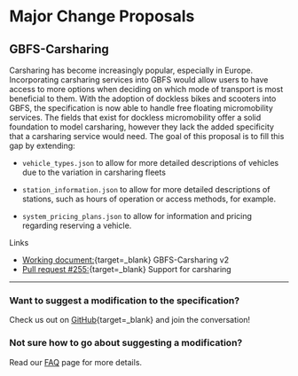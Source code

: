 # Major Change Proposals

## GBFS-Carsharing

Carsharing has become increasingly popular, especially in Europe. Incorporating carsharing services into GBFS would allow users to have access to more options when deciding on which mode of transport is most beneficial to them.  With the adoption of dockless bikes and scooters into GBFS, the specification is now able to handle free floating micromobility services. The fields that exist for dockless micromobility offer a solid foundation to model carsharing, however they lack the added specificity that a carsharing service would need. The goal of this proposal is to fill this gap by extending:

- `vehicle_types.json` to allow for more detailed descriptions of vehicles due to the variation in carsharing fleets

- `station_information.json` to allow for more detailed descriptions of stations, such as hours of operation or access methods, for example. 

- `system_pricing_plans.json` to allow for information and pricing regarding reserving a vehicle. 

Links

- [Working document:](https://docs.google.com/document/d/16NKnf10SjmBBVwUlKrc7oeuxzeWqS_dQvztlT2F4dH8/edit#){target=_blank} GBFS-Carsharing v2
- [Pull request #255:](https://www.google.com/url?q=https%3A%2F%2Fgithub.com%2FNABSA%2Fgbfs%2Fpull%2F255&sa=D&sntz=1&usg=AFQjCNFGL-_ZQSegR1338kwck6Ch1AJzFQ){target=_blank} Support for carsharing

<hr>

### Want to suggest a modification to the specification?

Check us out on [GitHub](https://github.com/NABSA/gbfs){target=_blank} and join the conversation!

### Not sure how to go about suggesting a modification? 
Read our [FAQ](/faq/governance) page for more details.